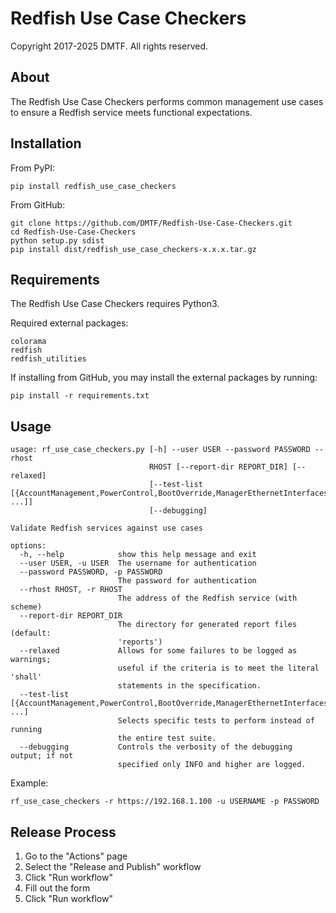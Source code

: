 # Redfish Use Case Checkers

Copyright 2017-2025 DMTF. All rights reserved.

## About

The Redfish Use Case Checkers performs common management use cases to ensure a Redfish service meets functional expectations.

## Installation

From PyPI:

    pip install redfish_use_case_checkers

From GitHub:

    git clone https://github.com/DMTF/Redfish-Use-Case-Checkers.git
    cd Redfish-Use-Case-Checkers
    python setup.py sdist
    pip install dist/redfish_use_case_checkers-x.x.x.tar.gz

## Requirements

The Redfish Use Case Checkers requires Python3.

Required external packages:

```
colorama
redfish
redfish_utilities
```

If installing from GitHub, you may install the external packages by running:

    pip install -r requirements.txt

## Usage

```
usage: rf_use_case_checkers.py [-h] --user USER --password PASSWORD --rhost
                               RHOST [--report-dir REPORT_DIR] [--relaxed]
                               [--test-list [{AccountManagement,PowerControl,BootOverride,ManagerEthernetInterfaces,QueryParameters} ...]]
                               [--debugging]

Validate Redfish services against use cases

options:
  -h, --help            show this help message and exit
  --user USER, -u USER  The username for authentication
  --password PASSWORD, -p PASSWORD
                        The password for authentication
  --rhost RHOST, -r RHOST
                        The address of the Redfish service (with scheme)
  --report-dir REPORT_DIR
                        The directory for generated report files (default:
                        'reports')
  --relaxed             Allows for some failures to be logged as warnings;
                        useful if the criteria is to meet the literal 'shall'
                        statements in the specification.
  --test-list [{AccountManagement,PowerControl,BootOverride,ManagerEthernetInterfaces,QueryParameters} ...]
                        Selects specific tests to perform instead of running
                        the entire test suite.
  --debugging           Controls the verbosity of the debugging output; if not
                        specified only INFO and higher are logged.
```

Example:

    rf_use_case_checkers -r https://192.168.1.100 -u USERNAME -p PASSWORD

## Release Process

1. Go to the "Actions" page
2. Select the "Release and Publish" workflow
3. Click "Run workflow"
4. Fill out the form
5. Click "Run workflow"
